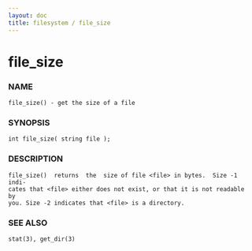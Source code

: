 ```yaml
---
layout: doc
title: filesystem / file_size
---
```

# file_size

### NAME

    file_size() - get the size of a file

### SYNOPSIS

    int file_size( string file );

### DESCRIPTION

    file_size()  returns  the  size of file <file> in bytes.  Size -1 indi‐
    cates that <file> either does not exist, or that it is not readable  by
    you. Size -2 indicates that <file> is a directory.

### SEE ALSO

    stat(3), get_dir(3)

